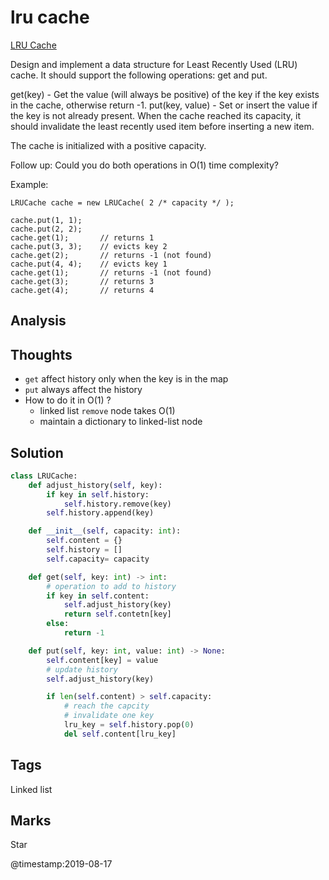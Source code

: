 # lru cache

[LRU Cache](https://leetcode.com/problems/lru-cache)

Design and implement a data structure for Least Recently Used \(LRU\) cache. It should support the following operations: get and put.

get\(key\) - Get the value \(will always be positive\) of the key if the key exists in the cache, otherwise return -1. put\(key, value\) - Set or insert the value if the key is not already present. When the cache reached its capacity, it should invalidate the least recently used item before inserting a new item.

The cache is initialized with a positive capacity.

Follow up: Could you do both operations in O\(1\) time complexity?

Example:

```text
LRUCache cache = new LRUCache( 2 /* capacity */ );

cache.put(1, 1);
cache.put(2, 2);
cache.get(1);       // returns 1
cache.put(3, 3);    // evicts key 2
cache.get(2);       // returns -1 (not found)
cache.put(4, 4);    // evicts key 1
cache.get(1);       // returns -1 (not found)
cache.get(3);       // returns 3
cache.get(4);       // returns 4
```

## Analysis

## Thoughts

* `get` affect history only when the key is in the map 
* `put` always affect the history 
* How to do it in O\(1\) ?
  * linked list `remove` node takes O\(1\)
  * maintain a dictionary to linked-list node     

## Solution

```python
class LRUCache:
    def adjust_history(self, key):
        if key in self.history:
            self.history.remove(key)            
        self.history.append(key)

    def __init__(self, capacity: int):
        self.content = {}
        self.history = []        
        self.capacity= capacity

    def get(self, key: int) -> int:
        # operation to add to history         
        if key in self.content:
            self.adjust_history(key)            
            return self.contetn[key]
        else:
            return -1        

    def put(self, key: int, value: int) -> None:              
        self.content[key] = value
        # update history 
        self.adjust_history(key)           

        if len(self.content) > self.capacity:
            # reach the capcity
            # invalidate one key 
            lru_key = self.history.pop(0)
            del self.content[lru_key]
```

## Tags

Linked list

## Marks

Star

@timestamp:2019-08-17

